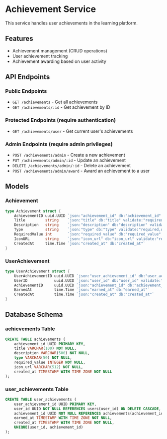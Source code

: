 # Achievement Service

This service handles user achievements in the learning platform.

## Features

- Achievement management (CRUD operations)
- User achievement tracking
- Achievement awarding based on user activity

## API Endpoints

### Public Endpoints

- `GET /achievements` - Get all achievements
- `GET /achievements/:id` - Get achievement by ID

### Protected Endpoints (require authentication)

- `GET /achievements/user` - Get current user's achievements

### Admin Endpoints (require admin privileges)

- `POST /achievements/admin` - Create a new achievement
- `PUT /achievements/admin/:id` - Update an achievement
- `DELETE /achievements/admin/:id` - Delete an achievement
- `POST /achievements/admin/award` - Award an achievement to a user

## Models

### Achievement

```go
type Achievement struct {
    AchievementID uuid.UUID `json:"achievement_id" db:"achievement_id" validate:"omitempty"`
    Title         string    `json:"title" db:"title" validate:"required,lte=100"`
    Description   string    `json:"description" db:"description" validate:"required,lte=500"`
    Type          string    `json:"type" db:"type" validate:"required,oneof=streak quiz_score subject_mastery custom"`
    RequiredValue int       `json:"required_value" db:"required_value" validate:"required,gt=0"`
    IconURL       string    `json:"icon_url" db:"icon_url" validate:"required,url"`
    CreatedAt     time.Time `json:"created_at" db:"created_at"`
}
```

### UserAchievement

```go
type UserAchievement struct {
    UserAchievementID uuid.UUID `json:"user_achievement_id" db:"user_achievement_id" validate:"omitempty"`
    UserID            uuid.UUID `json:"user_id" db:"user_id" validate:"required"`
    AchievementID     uuid.UUID `json:"achievement_id" db:"achievement_id" validate:"required"`
    EarnedAt          time.Time `json:"earned_at" db:"earned_at"`
    CreatedAt         time.Time `json:"created_at" db:"created_at"`
}
```

## Database Schema

### achievements Table

```sql
CREATE TABLE achievements (
    achievement_id UUID PRIMARY KEY,
    title VARCHAR(100) NOT NULL,
    description VARCHAR(500) NOT NULL,
    type VARCHAR(50) NOT NULL,
    required_value INTEGER NOT NULL,
    icon_url VARCHAR(512) NOT NULL,
    created_at TIMESTAMP WITH TIME ZONE NOT NULL
);
```

### user_achievements Table

```sql
CREATE TABLE user_achievements (
    user_achievement_id UUID PRIMARY KEY,
    user_id UUID NOT NULL REFERENCES users(user_id) ON DELETE CASCADE,
    achievement_id UUID NOT NULL REFERENCES achievements(achievement_id) ON DELETE CASCADE,
    earned_at TIMESTAMP WITH TIME ZONE NOT NULL,
    created_at TIMESTAMP WITH TIME ZONE NOT NULL,
    UNIQUE(user_id, achievement_id)
);
``` 